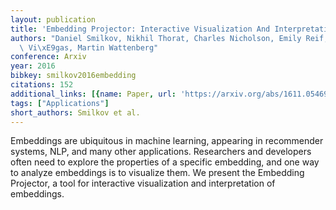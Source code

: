 ```yaml
---
layout: publication
title: 'Embedding Projector: Interactive Visualization And Interpretation Of Embeddings'
authors: "Daniel Smilkov, Nikhil Thorat, Charles Nicholson, Emily Reif, Fernanda B.\
  \ Vi\xE9gas, Martin Wattenberg"
conference: Arxiv
year: 2016
bibkey: smilkov2016embedding
citations: 152
additional_links: [{name: Paper, url: 'https://arxiv.org/abs/1611.05469'}]
tags: ["Applications"]
short_authors: Smilkov et al.
---
```

Embeddings are ubiquitous in machine learning, appearing in recommender
systems, NLP, and many other applications. Researchers and developers often
need to explore the properties of a specific embedding, and one way to analyze
embeddings is to visualize them. We present the Embedding Projector, a tool for
interactive visualization and interpretation of embeddings.